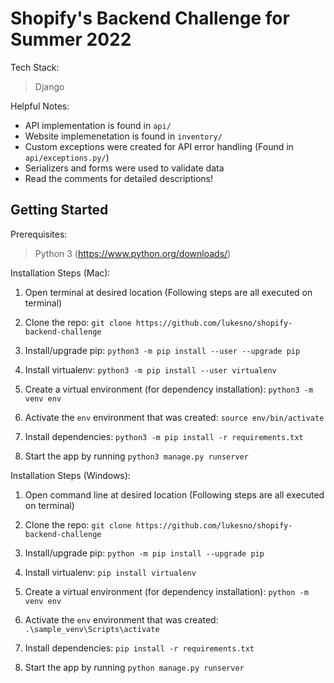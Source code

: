 # Shopify's Backend Challenge for Summer 2022

Tech Stack: 

> Django  

Helpful Notes: 

* API implementation is found in `api/`   
* Website implemenetation is found in `inventory/`  
* Custom exceptions were created for API error handling (Found in `api/exceptions.py/`)  
* Serializers and forms were used to validate data  
* Read the comments for detailed descriptions!

## Getting Started

Prerequisites:   
> Python 3 (https://www.python.org/downloads/)  
  
Installation Steps (Mac):
1. Open terminal at desired location (Following steps are all executed on terminal)

2. Clone the repo: `git clone https://github.com/lukesno/shopify-backend-challenge`

3. Install/upgrade pip: `python3 -m pip install --user --upgrade pip`

4. Install virtualenv: `python3 -m pip install --user virtualenv`

5. Create a virtual environment (for dependency installation): `python3 -m venv env`

6. Activate the `env` environment that was created: `source env/bin/activate`

7. Install dependencies: `python3 -m pip install -r requirements.txt`

8. Start the app by running `python3 manage.py runserver`


Installation Steps (Windows):
1. Open command line at desired location (Following steps are all executed on terminal)

2. Clone the repo: `git clone https://github.com/lukesno/shopify-backend-challenge`

3. Install/upgrade pip: `python -m pip install --upgrade pip`

4. Install virtualenv: `pip install virtualenv`

5. Create a virtual environment (for dependency installation): `python -m venv env`

6. Activate the `env` environment that was created: `.\sample_venv\Scripts\activate`

7. Install dependencies: `pip install -r requirements.txt`

8. Start the app by running `python manage.py runserver`

